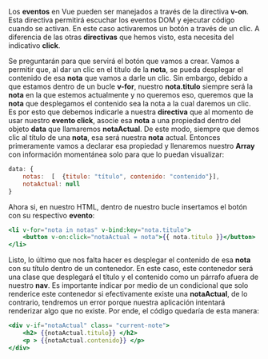 Los **eventos** en Vue pueden ser manejados a través de la directiva **v-on**. Esta directiva permitirá escuchar los eventos DOM y ejecutar código cuando se activan. En este caso activaremos un botón a través de un clic. A diferencia de las otras **directivas** que hemos visto, esta necesita del indicativo **click**.

Se preguntarán para que servirá el botón que vamos a crear. Vamos a permitir que, al dar un clic en el título de la **nota**, se pueda desplegar el contenido de esa **nota** que vamos a darle un clic. Sin embargo, debido a que estamos dentro de un bucle **v-for**, nuestro **nota.titulo** siempre será la **nota** en la que estemos actualmente y no queremos eso, queremos que la **nota** que desplegamos el contenido sea la nota a la cual daremos un clic. Es por esto que debemos indicarle a nuestra **directiva** que al momento de usar nuestro **evento  click**, asocie esa **nota** a una propiedad dentro del objeto **data** que llamaremos **notaActual**. De este modo, siempre que demos clic al título de una **nota**, esa será nuestra **nota** actual. Entonces primeramente vamos a declarar esa propiedad y llenaremos nuestro **Array** con información  momentánea solo para que lo puedan visualizar:

```jsx
data: {
	notas:  [  {titulo: "título", contenido: "contenido"}],
	notaActual: null
}
```

Ahora si, en nuestro HTML, dentro de nuestro bucle insertamos el botón con su respectivo **evento**:

```jsx
<li v-for="nota in notas" v-bind:key="nota.titulo">
	<button v-on:click="notaActual = nota">{{ nota.titulo }}</button>
</li>
```

Listo, lo último que nos falta hacer es desplegar el contenido de esa **nota** con su título dentro de un contenedor. En este caso, este contenedor será una clase que desplegará el título y el contenido como un párrafo afuera de nuestro **nav**. Es importante indicar por medio de un condicional que solo renderice este contenedor si efectivamente existe una **notaActual**, de lo contrario, tendremos un error porque nuestra aplicación intentará renderizar algo que no existe. Por ende, el código quedaría de esta manera:

```jsx
<div v-if="notaActual" class= "current-note">
	<h2> {{notaActual.titulo}} </h2>
	<p > {{notaActual.contenido}} </p>
</div>
```
